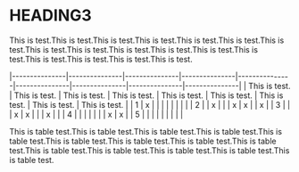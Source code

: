 # **HEADING3**

This is test.This is test.This is test.This is test.This is test.This is test.This is test.This is test.This is test.This is test.This is test.This is test.This is test.This is test.This is test.This is test.This is test.

|---------------|---------------|---------------|---------------|---------------|---------------|---------------|---------------|---------------|
| This is test. | This is test. | This is test. | This is test. | This is test. | This is test. | This is test. | This is test. | This is test. |
| 1             | x             |               |               |               |               |               |               |               |
| 2             |               | x             |               |               | x             | x             |               | x             |
| 3             |               |               | x             | x             |               |               | x             |               |
| 4             |               |               |               |               |               |               | x             | x             |
| 5             |               |               |               |               |               |               |               |               |

This is table test.This is table test.This is table test.This is table test.This is table test.This is table test.This is table test.This is table test.This is table test.This is table test.This is table test.This is table test.This is table test.This is table test.

